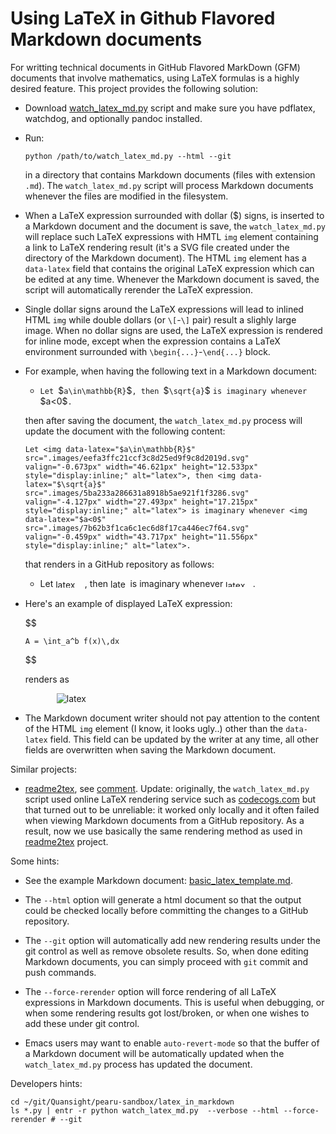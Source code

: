 <!--watch-latex-md

This document is processed by watch_latex_md.py program, see

  https://github.com/Quansight/pearu-sandbox/latex_in_markdown/

You can edit this document as you wish. You can also edit the LaTeX
data in img elements, but only the content of `latex-data`:

  1. To automatically update the LaTeX rendering in img element, edit
     the file while watch_latex_md.py is running.

  2. Never change the beginning (`<img latex-data="...`) and the end
     (`...alt="latex">`) parts of the LaTeX img elements as these are
     used by the watch_latex_md.py script.

  3. Changes to other parts of the LaTeX img elements will be
     overwritten.

Enjoy LaTeXing!
-->


# Using LaTeX in Github Flavored Markdown documents

For writting technical documents in GitHub Flavored MarkDown (GFM)
documents that involve mathematics, using LaTeX formulas is a highly
desired feature. This project provides the following solution:

- Download [watch_latex_md.py](watch_latex_md.py) script and make sure
  you have pdflatex, watchdog, and optionally pandoc installed.
  
- Run:
  ```
  python /path/to/watch_latex_md.py --html --git
  ```

  in a directory that contains Markdown documents (files with
  extension `.md`). The `watch_latex_md.py` script will process
  Markdown documents whenever the files are modified in the
  filesystem.

- When a LaTeX expression surrounded with dollar (&#0036;) signs, is
  inserted to a Markdown document and the document is save, the
  `watch_latex_md.py` will replace such LaTeX expressions with HMTL
  `img` element containing a link to LaTeX rendering result (it's a
  SVG file created under the directory of the Markdown document).
  The HTML `img` element has a `data-latex` field that contains the
  original LaTeX expression which can be edited at any time. Whenever
  the Markdown document is saved, the script will automatically
  rerender the LaTeX expression.

- Single dollar signs around the LaTeX expressions will lead to
  inlined HTML `img` while double dollars (or `\[`-`\]` pair) result a
  slighly large image. When no dollar signs are used, the LaTeX
  expression is rendered for inline mode, except when the expression
  contains a LaTeX environment surrounded with
  `\begin{...}`-`\end{...}` block.

- For example, when having the following text in a Markdown document:

  - `Let `&#0036;`a\in\mathbb{R}`&#0036;`, then `&#0036;`\sqrt{a}`&#0036; `is imaginary whenever` &#0036;a<0&#0036;`.` 

  then after saving the document, the `watch_latex_md.py` process will
  update the document with the following content:
  ```
  Let <img data-latex="$a\in\mathbb{R}$" src=".images/eefa3ffc21ccf3c8d25ed9f9c8d2019d.svg"  valign="-0.673px" width="46.621px" height="12.533px" style="display:inline;" alt="latex">, then <img data-latex="$\sqrt{a}$" src=".images/5ba233a286631a8918b5ae921f1f3286.svg"  valign="-4.127px" width="27.493px" height="17.215px" style="display:inline;" alt="latex"> is imaginary whenever <img data-latex="$a<0$" src=".images/7b62b3f1ca6c1ec6d8f17ca446ec7f64.svg"  valign="-0.459px" width="43.717px" height="11.556px" style="display:inline;" alt="latex">. 
  ```
  that renders in a GitHub repository as follows:

  - Let <img data-latex="$a\in\mathbb{R}$" src=".images/eefa3ffc21ccf3c8d25ed9f9c8d2019d.svg"  valign="-0.673px" width="46.621px" height="12.533px" style="display:inline;" alt="latex">, then <img data-latex="$\sqrt{a}$" src=".images/5ba233a286631a8918b5ae921f1f3286.svg"  valign="-4.127px" width="27.493px" height="17.215px" style="display:inline;" alt="latex"> is imaginary whenever <img data-latex="$a<0$" src=".images/7b62b3f1ca6c1ec6d8f17ca446ec7f64.svg"  valign="-0.459px" width="43.717px" height="11.556px" style="display:inline;" alt="latex">. 


- Here's an example of displayed LaTeX expression:

  &#0036;&#0036;
  ```
  A = \int_a^b f(x)\,dx
  ```
  &#0036;&#0036;

  renders as

    <img data-latex="
$$
A = \int_a^b f(x)\,dx
$$
" src=".images/4e4ab61f8250368f2d01a961f9b92d11.svg"  style="display:block;margin-left:50px;margin-right:auto;padding:0px" alt="latex">

- The Markdown document writer should not pay attention to the content
  of the HTML `img` element (I know, it looks ugly..) other than the
  `data-latex` field. This field can be updated by the writer at any
  time, all other fields are overwritten when saving the Markdown
  document.

Similar projects:

- [readme2tex](https://github.com/leegao/readme2tex), see
  [comment](https://github.com/Quansight/pearu-sandbox/pull/16#issuecomment-639463851). Update:
  originally, the `watch_latex_md.py` script used online LaTeX
  rendering service such as [codecogs.com](https://codecogs.com) but
  that turned out to be unreliable: it worked only locally and it
  often failed when viewing Markdown documents from a GitHub
  repository. As a result, now we use basically the same rendering
  method as used in [readme2tex](https://github.com/leegao/readme2tex)
  project.

Some hints:

- See the example Markdown document:
  [basic_latex_template.md](basic_latex_template.md).

- The `--html` option will generate a html document so that the output
  could be checked locally before committing the changes to a GitHub
  repository.

- The `--git` option will automatically add new rendering results
  under the git control as well as remove obsolete results. So, when
  done editing Markdown documents, you can simply proceed with `git`
  commit and push commands.

- The `--force-rerender` option will force rendering of all LaTeX
  expressions in Markdown documents. This is useful when debugging, or
  when some rendering results got lost/broken, or when one wishes to
  add these under git control.

- Emacs users may want to enable `auto-revert-mode` so that the buffer
  of a Markdown document will be automatically updated when the
  `watch_latex_md.py` process has updated the document.

Developers hints:
```
cd ~/git/Quansight/pearu-sandbox/latex_in_markdown
ls *.py | entr -r python watch_latex_md.py  --verbose --html --force-rerender # --git
```

